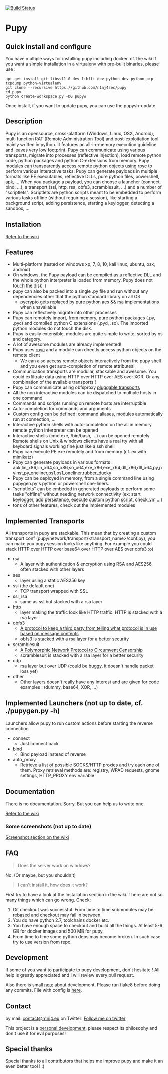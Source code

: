 [![Build Status](https://api.travis-ci.org/n1nj4sec/pupy.svg?branch=unstable)](https://travis-ci.org/n1nj4sec/pupy)

# Pupy

## Quick install and configure
You have multiple ways for installing pupy including docker. cf. the wiki
If you want a simple installation in a virtualenv with pre-built binaries, please use :
```
apt-get install git libssl1.0-dev libffi-dev python-dev python-pip tcpdump python-virtualenv
git clone --recursive https://github.com/n1nj4sec/pupy
cd pupy
python create-workspace.py -DG pupyw
```
Once install, if you want to update pupy, you can use the pupysh-update

## Description

Pupy is an opensource, cross-platform (Windows, Linux, OSX, Android), multi function RAT (Remote Administration Tool) and post-exploitation tool mainly written in python. It features an all-in-memory execution guideline and leaves very low footprint. Pupy can communicate using various transports, migrate into processes (reflective injection), load remote python code, python packages and python C-extensions from memory.
Pupy modules can transparently access remote python objects using rpyc to perform various interactive tasks.
Pupy can generate payloads in multiple formats like PE executables, reflective
DLLs, pure python files, powershell, apk, ...  When you package a payload, you
can choose a launcher (connect, bind, ...), a transport (ssl, http, rsa, obfs3,
scramblesuit, ...) and a number of "scriptlets". Scriptlets are python scripts
meant to be embedded to perform various tasks offline (without requiring a
session), like starting a background script, adding persistence, starting a
keylogger, detecting a sandbox, ...

## Installation

[Refer to the wiki](https://github.com/n1nj4sec/pupy/wiki/Installation)

## Features

- Multi-platform (tested on windows xp, 7, 8, 10, kali linux, ubuntu, osx, android)
- On windows, the Pupy payload can be compiled as a reflective DLL and the whole python interpreter is loaded from memory. Pupy does not touch the disk :)
- pupy can also be packed into a single .py file and run without any dependencies other that the python standard library on all OS
	- pycrypto gets replaced by pure python aes && rsa implementations when unavailable
- Pupy can reflectively migrate into other processes
- Pupy can remotely import, from memory, pure python packages (.py, .pyc) and compiled python C extensions (.pyd, .so). The imported python modules do not touch the disk.
- Pupy is easily extensible, modules are quite simple to write, sorted by os and category.
- A lot of awesome modules are already implemented!
- Pupy uses [rpyc](https://github.com/tomerfiliba/rpyc) and a module can directly access python objects on the remote client
  - We can also access remote objects interactively from the pupy shell and you even get auto-completion of remote attributes!
- Communication transports are modular, stackable and awesome. You could exfiltrate data using HTTP over HTTP over AES over XOR. Or any combination of the available transports !
- Pupy can communicate using obfsproxy [pluggable transports](https://www.torproject.org/docs/pluggable-transports.html.en)
- All the non interactive modules can be dispatched to multiple hosts in one command
- Commands and scripts running on remote hosts are interruptible
- Auto-completion for commands and arguments
- Custom config can be defined: command aliases, modules automatically run at connection, ...
- Interactive python shells with auto-completion on the all in memory remote python interpreter can be opened
- Interactive shells (cmd.exe, /bin/bash, ...) can be opened remotely. Remote shells on Unix & windows clients have a real tty with all keyboard signals working fine just like a ssh shell
- Pupy can execute PE exe remotely and from memory (cf. ex with mimikatz)
- Pupy can generate payloads in various formats : apk,lin_x86,lin_x64,so_x86,so_x64,exe_x86,exe_x64,dll_x86,dll_x64,py,pyinst,py_oneliner,ps1,ps1_oneliner,rubber_ducky
- Pupy can be deployed in memory, from a single command line using pupygen.py's python or powershell one-liners.
- "scriptlets" can be embeded in generated payloads to perform some tasks "offline" without needing network connectivity (ex: start keylogger, add persistence, execute custom python script, check_vm ...)
- tons of other features, check out the implemented modules

## Implemented Transports
All transports in pupy are stackable. This mean that by creating a custom
transport conf (pupy/network/transport/<transport_name>/conf.py), you can make
you pupy session looks like anything. For example you could stack HTTP over
HTTP over base64 over HTTP over AES over obfs3 :o)

- rsa
	- A layer with authentication & encryption using RSA and AES256, often stacked with other layers
- aes
	- layer using a static AES256 key
- ssl (the default one)
	- TCP transport wrapped with SSL
- ssl_rsa
	- same as ssl but stacked with a rsa layer
- http
	- layer making the traffic look like HTTP traffic. HTTP is stacked with a rsa layer
- obfs3
	- [A protocol to keep a third party from telling what protocol is in use based on message contents](https://gitweb.torproject.org/pluggable-transports/obfsproxy.git/tree/doc/obfs3/obfs3-protocol-spec.txt)
	- obfs3 is stacked with a rsa layer for a better security
- scramblesuit
	- [A Polymorphic Network Protocol to Circumvent Censorship](http://www.cs.kau.se/philwint/scramblesuit/)
	- scramblesuit is stacked with a rsa layer for a better security
- udp
	- rsa layer but over UDP (could be buggy, it doesn't handle packet loss yet)
- other
	- Other layers doesn't really have any interest and are given for code examples : (dummy, base64, XOR, ...)

## Implemented Launchers (not up to date, cf. ./pupygen.py -h)

Launchers allow pupy to run custom actions before starting the reverse connection
- connect
	- Just connect back
- bind
	- Bind payload instead of reverse
- auto_proxy
	- Retrieve a list of possible SOCKS/HTTP proxies and try each one of them. Proxy retrieval methods are: registry, WPAD requests, gnome settings, HTTP_PROXY env variable

## Documentation

There is no documentation. Sorry. But you can help us to write one.

[Refer to the wiki](https://github.com/n1nj4sec/pupy/wiki)

### Some screenshots (not up to date)

[Screenshot section on the wiki](https://github.com/n1nj4sec/pupy/wiki)

## FAQ

> Does the server work on windows?

No. (Or maybe, but you shouldn't)

> I can't install it, how does it work?

First try to have a look at the Installation section in the wiki.
There are not so many things which can go wrong. Check:

1. Git checkout was successful. From time to time submodules may be rebased and checkout may fail in between.
2. You do have python 2.7, toolchains docker etc.
3. You have enough space to checkout and build all the things. At least 5-6 GB for docker images and 500 MB for pupy.
4. From time to time some python deps may become broken. In such case try to use version from repo.

## Development

If some of you want to participate to pupy development, don't hesitate ! All help is greatly appreciated and I will review every pull request.

Also there is small [note](pupy/DEVELOPMENT.md) about development. Please run flake8 before doing any commits.
File with config is [here](pupy/tox.ini).

## Contact

by mail: contact@n1nj4.eu
on Twitter: [Follow me on twitter](https://twitter.com/n1nj4sec)

This project is a [personal development](https://en.wikipedia.org/wiki/Personal_development), please respect its philosophy and don't use it for evil purposes!

## Special thanks

Special thanks to all contributors that helps me improve pupy and make it an even better tool ! :)
